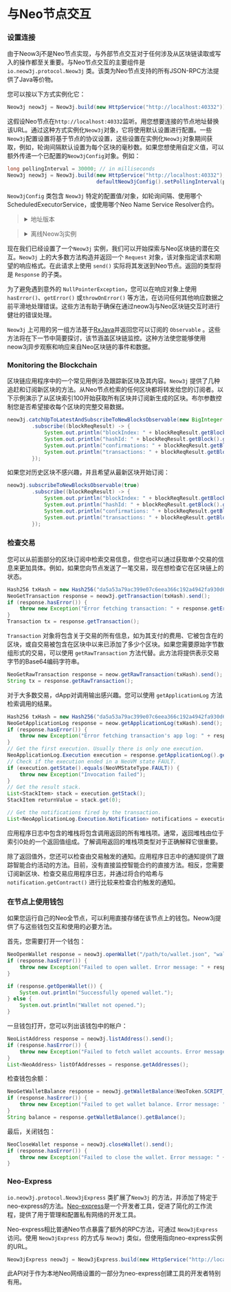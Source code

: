 # 与Neo节点交互

### 设置连接

由于Neow3j不是Neo节点实现，与外部节点交互对于任何涉及从区块链读取或写入的操作都至关重要。与Neo节点交互的主要组件是 `io.neow3j.protocol.Neow3j` 类。该类为Neo节点支持的所有JSON-RPC方法提供了Java等价物。

您可以按以下方式实例化它：

```java
Neow3j neow3j = Neow3j.build(new HttpService("http://localhost:40332"));
```

这假设Neo节点在`http://localhost:40332`监听。用您想要连接的节点地址替换该URL。通过这种方式实例化`Neow3j`对象，它将使用默认设置进行配置。一些`Neow3j`配置设置将基于节点的协议设置，这些设置在实例化`Neow3j`对象期间获取，例如，轮询间隔默认设置为每个区块的毫秒数。如果您想使用自定义值，可以额外传递一个已配置的`Neow3jConfig`对象。例如：

```java
long pollingInterval = 30000; // in milliseconds
Neow3j neow3j = Neow3j.build(new HttpService("http://localhost:40332"),
                             defaultNeow3jConfig().setPollingInterval(pollingInterval));
```

`Neow3jConfig` 类包含 `Neow3j` 特定的配置值/对象，如轮询间隔、使用哪个ScheduledExecutorService，或使用哪个Neo Name Service Resolver合约。

> <details>
>
> <summary>地址版本</summary>
>
> 作为例外， `Neow3jConfig` 也有一个静态变量，用于保存neow3j中使用的地址版本。它被设计为静态的，因为在没有 `Neow3j` 实例可访问的上下文中需要地址版本。确保地址版本与您正在使用的地址类型匹配，并在必要时使用 `Neow3jConfig.setStaticAddressVersion(byte version)` 进行调整。这确保了与您正在交互的特定地址格式的兼容性。
>
> </details>

> <details>
>
> <summary>离线Neow3j实例</summary>
>
> 如果您想构建一些需要 `Neow3j` 实例但您没有节点或不希望执行任何RPC的东西，您可以在 `build()` 函数中使用 `OfflineService` ，或直接实例化一个具体的 `JsonRpc2_0Neow3j` 对象并使用自定义协议。前者将拒绝任何RPC，而后者将跳过初始RPC来获取节点的协议值以实例化 `Neow3j` 实例的配置。
>
> </details>

现在我们已经设置了一个`Neow3j` 实例，我们可以开始探索与Neo区块链的潜在交互。`Neow3j` 上的大多数方法构造并返回一个 `Request` 对象，该对象指定请求和期望的响应格式。在此请求上使用 `send()` 实际将其发送到Neo节点。返回的类型将是 `Response` 的子类。

为了避免遇到意外的 `NullPointerException`，您可以在响应对象上使用 `hasError()`、`getError()` 或`throwOnError()` 等方法，在访问任何其他响应数据之前平滑地处理错误。这些方法有助于确保在通过neow3j与Neo区块链交互时进行健壮的错误处理。

`Neow3j` 上可用的另一组方法基于[RxJava](https://github.com/ReactiveX/RxJava)并返回您可以订阅的 `Observable` 。这些方法将在下一节中简要探讨，该节涵盖区块链监控。这种方法使您能够使用neow3j异步观察和响应来自Neo区块链的事件和数据。

### Monitoring the Blockchain

区块链应用程序中的一个常见用例涉及跟踪新区块及其内容。`Neow3j` 提供了几种追赶和订阅新区块的方法。从Neo节点检索的任何区块都将转发给您的订阅者。以下示例演示了从区块索引100开始获取所有区块并订阅新生成的区块。布尔参数控制您是否希望接收每个区块的完整交易数据。

```java
neow3j.catchUpToLatestAndSubscribeToNewBlocksObservable(new BigInteger("100"), true)
        .subscribe((blockReqResult) -> {
            System.out.println("blockIndex: " + blockReqResult.getBlock().getIndex());
            System.out.println("hashId: " + blockReqResult.getBlock().getHash());
            System.out.println("confirmations: " + blockReqResult.getBlock().getConfirmations());
            System.out.println("transactions: " + blockReqResult.getBlock().getTransactions());
        });
```

如果您对历史区块不感兴趣，并且希望从最新区块开始订阅：

```java
neow3j.subscribeToNewBlocksObservable(true)
        .subscribe((blockReqResult) -> {
            System.out.println("blockIndex: " + blockReqResult.getBlock().getIndex());
            System.out.println("hashId: " + blockReqResult.getBlock().getHash());
            System.out.println("confirmations: " + blockReqResult.getBlock().getConfirmations());
            System.out.println("transactions: " + blockReqResult.getBlock().getTransactions());
        });
```

### 检查交易

您可以从前面部分的区块订阅中检索交易信息，但您也可以通过获取单个交易的信息来更加具体。例如，如果您向节点发送了一笔交易，现在想检查它在区块链上的状态。

```java
Hash256 txHash = new Hash256("da5a53a79ac399e07c6eea366c192a4942fa930d6903ffc10b497f834a538fee");
NeoGetTransaction response = neow3j.getTransaction(txHash).send();
if (response.hasError()) {
    throw new Exception("Error fetching transaction: " + response.getError().getMessage());
}
Transaction tx = response.getTransaction();
```

`Transaction` 对象将包含关于交易的所有信息，如为其支付的费用、它被包含在的区块，或自交易被包含在区块中以来已添加了多少个区块。如果您需要原始字节数组形式的交易，可以使用 `getRawTransaction` 方法代替。此方法将提供表示交易字节的Base64编码字符串。

```java
NeoGetRawTransaction response = neow.getRawTransaction(txHash).send();
String tx = response.getRawTransaction();
```

对于大多数交易，dApp对调用输出感兴趣。您可以使用 `getApplicationLog` 方法检索调用的结果。

```java
Hash256 txHash = new Hash256("da5a53a79ac399e07c6eea366c192a4942fa930d6903ffc10b497f834a538fee");
NeoGetApplicationLog response = neow.getApplicationLog(txHash).send();
if (response.hasError()) {
    throw new Exception("Error fetching transaction's app log: " + response.getError().getMessage());
}
// Get the first execution. Usually there is only one execution.
NeoApplicationLog.Execution execution = response.getApplicationLog().getExecutions().get(0);
// Check if the execution ended in a NeoVM state FAULT.
if (execution.getState().equals(NeoVMStateType.FAULT)) {
    throw new Exception("Invocation failed");
}
// Get the result stack.
List<StackItem> stack = execution.getStack();
StackItem returnValue = stack.get(0);

// Get the notifications fired by the transaction.
List<NeoApplicationLog.Execution.Notification> notifications = execution.getNotifications();
```

应用程序日志中包含的堆栈将包含调用返回的所有堆栈项。通常，返回堆栈由位于索引0处的一个返回值组成。了解调用返回的堆栈项类型对于正确解释它很重要。

除了返回值外，您还可以检查由交易触发的通知。应用程序日志中的通知提供了跟踪智能合约活动的方法。目前，没有直接监控智能合约的直接方法。相反，您需要订阅新区块、检查交易应用程序日志，并通过将合约哈希与 `notification.getContract()` 进行比较来检查合约触发的通知。

### 在节点上使用钱包

如果您运行自己的Neo全节点，可以利用直接存储在该节点上的钱包。Neow3j提供了与这些钱包交互和使用的必要方法。

首先，您需要打开一个钱包：

```java
NeoOpenWallet response = neow3j.openWallet("/path/to/wallet.json", "walletPassword").send();
if (response.hasError()) {
    throw new Exception("Failed to open wallet. Error message: " + response.getError().getMessage());
}

if (response.getOpenWallet()) {
    System.out.println("Successfully opened wallet.");
} else {
    System.out.println("Wallet not opened.");
}
```

一旦钱包打开，您可以列出该钱包中的帐户：

```java
NeoListAddress response = neow3j.listAddress().send();
if (response.hasError()) {
    throw new Exception("Failed to fetch wallet accounts. Error message: " + response.getError().getMessage());
}
List<NeoAddress> listOfAddresses = response.getAddresses();
```

检查钱包余额：

```java
NeoGetWalletBalance response = neow3j.getWalletBalance(NeoToken.SCRIPT_HASH).send();
if (response.hasError()) {
    throw new Exception("Failed to get wallet balance. Error message: " + response.getError().getMessage());
}
String balance = response.getWalletBalance().getBalance();
```

最后，关闭钱包：

```java
NeoCloseWallet response = neow3j.closeWallet().send();
if (response.hasError()) {
    throw new Exception("Failed to close the wallet. Error message: " + response.getError().getMessage());
}
```

### Neo-Express

`io.neow3j.protocol.Neow3jExpress` 类扩展了`Neow3j` 的方法，并添加了特定于neo-express的方法。[Neo-express](https://github.com/neo-project/neo-express)是一个开发者工具，促进了简化的工作流程，提供了用于管理和配置私有网络的开发工具。

Neo-express相比普通Neo节点暴露了额外的RPC方法，可通过 `Neow3jExpress` 访问。使用 `Neow3jExpress` 的方式与 `Neow3j` 类似，但使用指向neo-express实例的URL。

```java
Neow3jExpress neow3j = Neow3jExpress.build(new HttpService("http://localhost:40332"));
```

此API对于作为本地Neo网络设置的一部分为neo-express创建工具的开发者特别有用。
